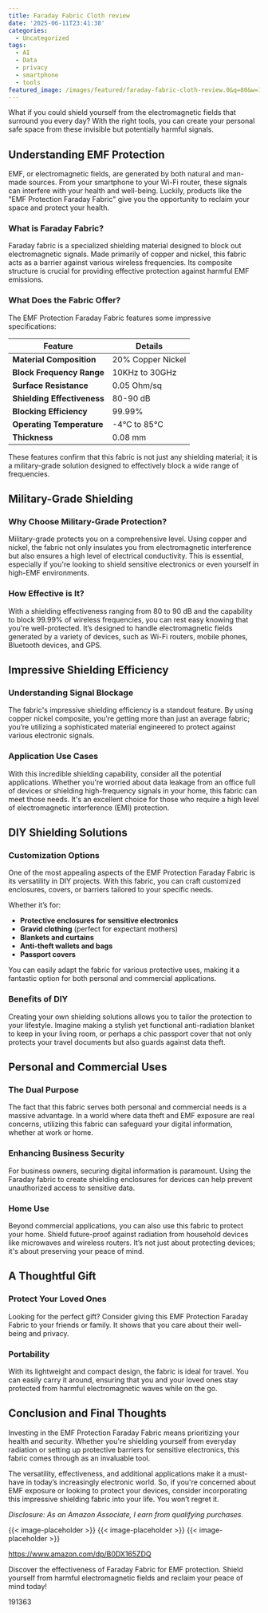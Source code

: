 ```yaml
---
title: Faraday Fabric Cloth review
date: '2025-06-11T23:41:38'
categories:
  - Uncategorized
tags:
  - AI
  - Data
  - privacy
  - smartphone
  - tools
featured_image: /images/featured/faraday-fabric-cloth-review.0&q=80&w=1080
---
```


<p>What if you could shield yourself from the electromagnetic fields that surround you every day? With the right tools, you can create your personal safe space from these invisible but potentially harmful signals.</p> <p><a rel="nofollow" target="_blank" title="EMF Protection Faraday Fabric EMF Fabric Cloth Anti Radiation Protection Fabric Shielding Fabric from Signals Bluetooth GPS Signal Blocker WiFi Jammer,gold-2x1.1m" href="https://www.amazon.com/dp/B0DX165ZDQ?tag=8118903-20" style='text-decoration: none; box-shadow: none;'></a></p> <p><a rel="nofollow" target="_blank" title="Get your own EMF Protection Faraday Fabric EMF Fabric Cloth Anti Radiation Protection Fabric Shielding Fabric from Signals Bluetooth GPS Signal Blocker WiFi Jammer,gold-2x1.1m today." href="https://www.amazon.com/dp/B0DX165ZDQ?tag=8118903-20" style='text-decoration: none; box-shadow: none;'></a></p> <h2>Understanding EMF Protection</h2> <p>EMF, or electromagnetic fields, are generated by both natural and man-made sources. From your smartphone to your Wi-Fi router, these signals can interfere with your health and well-being. Luckily, products like the "EMF Protection Faraday Fabric" give you the opportunity to reclaim your space and protect your health.</p> <h3>What is Faraday Fabric?</h3> <p>Faraday fabric is a specialized shielding material designed to block out electromagnetic signals. Made primarily of copper and nickel, this fabric acts as a barrier against various wireless frequencies. Its composite structure is crucial for providing effective protection against harmful EMF emissions.</p> <h3>What Does the Fabric Offer?</h3> <p>The EMF Protection Faraday Fabric features some impressive specifications:</p> <table> <thead> <tr> <th><strong>Feature</strong></th> <th><strong>Details</strong></th> </tr> </thead> <tbody> <tr> <td><strong>Material Composition</strong></td> <td>20% Copper Nickel</td> </tr> <tr> <td><strong>Block Frequency Range</strong></td> <td>10KHz to 30GHz</td> </tr> <tr> <td><strong>Surface Resistance</strong></td> <td>0.05 Ohm/sq</td> </tr> <tr> <td><strong>Shielding Effectiveness</strong></td> <td>80-90 dB</td> </tr> <tr> <td><strong>Blocking Efficiency</strong></td> <td>99.99%</td> </tr> <tr> <td><strong>Operating Temperature</strong></td> <td>-4℃ to 85℃</td> </tr> <tr> <td><strong>Thickness</strong></td> <td>0.08 mm</td> </tr> </tbody> </table> <p>These features confirm that this fabric is not just any shielding material; it is a military-grade solution designed to effectively block a wide range of frequencies.</p> <h2>Military-Grade Shielding</h2> <h3>Why Choose Military-Grade Protection?</h3> <p>Military-grade protects you on a comprehensive level. Using copper and nickel, the fabric not only insulates you from electromagnetic interference but also ensures a high level of electrical conductivity. This is essential, especially if you're looking to shield sensitive electronics or even yourself in high-EMF environments.</p> <h3>How Effective is It?</h3> <p>With a shielding effectiveness ranging from 80 to 90 dB and the capability to block 99.99% of wireless frequencies, you can rest easy knowing that you're well-protected. It’s designed to handle electromagnetic fields generated by a variety of devices, such as Wi-Fi routers, mobile phones, Bluetooth devices, and GPS.</p> <p><a rel="nofollow" target="_blank" title="EMF Protection Faraday Fabric EMF Fabric Cloth Anti Radiation Protection Fabric Shielding Fabric from Signals Bluetooth GPS Signal Blocker WiFi Jammer,gold-2x1.1m" href="https://www.amazon.com/dp/B0DX165ZDQ?tag=8118903-20" style='text-decoration: none; box-shadow: none;'></a></p> <p><a rel="nofollow" target="_blank" title="Learn more about the EMF Protection Faraday Fabric EMF Fabric Cloth Anti Radiation Protection Fabric Shielding Fabric from Signals Bluetooth GPS Signal Blocker WiFi Jammer,gold-2x1.1m here." href="https://www.amazon.com/dp/B0DX165ZDQ?tag=8118903-20" style='text-decoration: none; box-shadow: none;'></a></p> </p><p></p><p></p><p></p><p></p><p></p><p><h2>Impressive Shielding Efficiency</h2> <h3>Understanding Signal Blockage</h3> <p>The fabric's impressive shielding efficiency is a standout feature. By using copper nickel composite, you're getting more than just an average fabric; you’re utilizing a sophisticated material engineered to protect against various electronic signals.</p> <h3>Application Use Cases</h3> <p>With this incredible shielding capability, consider all the potential applications. Whether you're worried about data leakage from an office full of devices or shielding high-frequency signals in your home, this fabric can meet those needs. It's an excellent choice for those who require a high level of electromagnetic interference (EMI) protection.</p> <h2>DIY Shielding Solutions</h2> <h3>Customization Options</h3> <p>One of the most appealing aspects of the EMF Protection Faraday Fabric is its versatility in DIY projects. With this fabric, you can craft customized enclosures, covers, or barriers tailored to your specific needs.</p> <p>Whether it’s for:</p> <ul> <li> <strong>Protective enclosures for sensitive electronics</strong> </li> <li> <strong>Gravid clothing</strong> (perfect for expectant mothers)</li> <li> <strong>Blankets and curtains</strong> </li> <li> <strong>Anti-theft wallets and bags</strong> </li> <li> <strong>Passport covers</strong> </li> </ul> <p>You can easily adapt the fabric for various protective uses, making it a fantastic option for both personal and commercial applications.</p> <h3>Benefits of DIY</h3> <p>Creating your own shielding solutions allows you to tailor the protection to your lifestyle. Imagine making a stylish yet functional anti-radiation blanket to keep in your living room, or perhaps a chic passport cover that not only protects your travel documents but also guards against data theft.</p> <p><a rel="nofollow" target="_blank" title="EMF Protection Faraday Fabric EMF Fabric Cloth Anti Radiation Protection Fabric Shielding Fabric from Signals Bluetooth GPS Signal Blocker WiFi Jammer,gold-2x1.1m" href="https://www.amazon.com/dp/B0DX165ZDQ?tag=8118903-20" style='text-decoration: none; box-shadow: none;'></a></p> <h2>Personal and Commercial Uses</h2> <h3>The Dual Purpose</h3> <p>The fact that this fabric serves both personal and commercial needs is a massive advantage. In a world where data theft and EMF exposure are real concerns, utilizing this fabric can safeguard your digital information, whether at work or home.</p> <h3>Enhancing Business Security</h3> <p>For business owners, securing digital information is paramount. Using the Faraday fabric to create shielding enclosures for devices can help prevent unauthorized access to sensitive data.</p> <h3>Home Use</h3> <p>Beyond commercial applications, you can also use this fabric to protect your home. Shield future-proof against radiation from household devices like microwaves and wireless routers. It’s not just about protecting devices; it's about preserving your peace of mind.</p> <h2>A Thoughtful Gift</h2> <h3>Protect Your Loved Ones</h3> <p>Looking for the perfect gift? Consider giving this EMF Protection Faraday Fabric to your friends or family. It shows that you care about their well-being and privacy.</p> <h3>Portability</h3> <p>With its lightweight and compact design, the fabric is ideal for travel. You can easily carry it around, ensuring that you and your loved ones stay protected from harmful electromagnetic waves while on the go.</p> <p><a rel="nofollow" target="_blank" title="EMF Protection Faraday Fabric EMF Fabric Cloth Anti Radiation Protection Fabric Shielding Fabric from Signals Bluetooth GPS Signal Blocker WiFi Jammer,gold-2x1.1m" href="https://www.amazon.com/dp/B0DX165ZDQ?tag=8118903-20" style='text-decoration: none; box-shadow: none;'></a></p> <h2>Conclusion and Final Thoughts</h2> <p>Investing in the EMF Protection Faraday Fabric means prioritizing your health and security. Whether you're shielding yourself from everyday radiation or setting up protective barriers for sensitive electronics, this fabric comes through as an invaluable tool.</p> <p>The versatility, effectiveness, and additional applications make it a must-have in today’s increasingly electronic world. So, if you're concerned about EMF exposure or looking to protect your devices, consider incorporating this impressive shielding fabric into your life. You won’t regret it.</p> <p><a rel="nofollow" target="_blank" title="Learn more about the EMF Protection Faraday Fabric EMF Fabric Cloth Anti Radiation Protection Fabric Shielding Fabric from Signals Bluetooth GPS Signal Blocker WiFi Jammer,gold-2x1.1m here." href="https://www.amazon.com/dp/B0DX165ZDQ?tag=8118903-20" style='text-decoration: none; box-shadow: none;'></a></p> <p><i>Disclosure: As an Amazon Associate, I earn from qualifying purchases.</i></p>
{{< image-placeholder >}}
{{< image-placeholder >}}
{{< image-placeholder >}}




https://www.amazon.com/dp/B0DX165ZDQ

Discover the effectiveness of Faraday Fabric for EMF protection. Shield yourself from harmful electromagnetic fields and reclaim your peace of mind today!

191363
